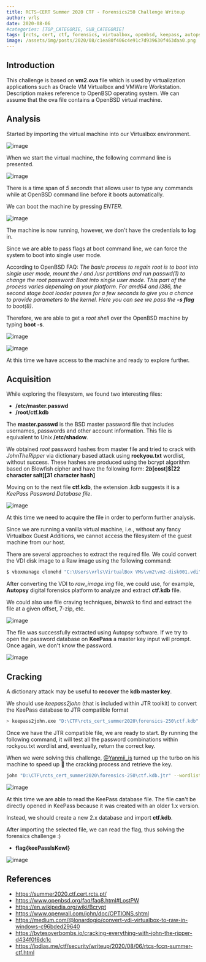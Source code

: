 ```yaml
---
title: RCTS-CERT Summer 2020 CTF - Forensics250 Challenge Writeup
author: vrls
date: 2020-08-06
#categories: [TOP_CATEGORIE, SUB_CATEGORIE]
tags: [rcts, cert, ctf, forensics, virtualbox, openbsd, keepass, autopsy, recovery, johntheripper, jtr, cracking, password]
image: /assets/img/posts/2020/08/c1ea80f406c4e91c7d939630f463daa0.png
---
```


<!-- ![image](/assets/img/posts/2020/08/c1ea80f406c4e91c7d939630f463daa0.png) -->

## Introduction

This challenge is based on **vm2.ova** file which is used by virtualization applications such as Oracle VM Virtualbox and VMWare Workstation.
Description makes reference to OpenBSD operating system. We can assume that the ova file contains a OpenBSD virtual machine.

## Analysis

Started by importing the virtual machine into our Virtualbox environment. 

![image](/assets/img/posts/2020/08/4a47a0db6e60853dedfcfdf08a5ca249.png)


When we start the virtual machine, the following command line is presented. 

![image](/assets/img/posts/2020/08/fb5c81ed3a220004b71069645f112867.png)

There is a time span of *5 seconds* that allows user to type any commands while at OpenBSD command line before it boots automatically.

We can boot the machine by pressing *ENTER*. 


![image](/assets/img/posts/2020/08/10fb15c77258a991b0028080a64fb42d.png)

The machine is now running, however, we don't have the credentials to log in.

Since we are able to pass flags at boot command line, we can force the system to boot into single user mode.

According to OpenBSD FAQ: *The basic process to regain root is to boot into single user mode, mount the / and /usr partitions and run passwd(1) to change the root password: Boot into single user mode. This part of the process varies depending on your platform. For amd64 and i386, the second stage boot loader pauses for a few seconds to give you a chance to provide parameters to the kernel. Here you can see we pass the **-s flag** to boot(8)*.

Therefore, we are able to get a *root shell* over the OpenBSD machine by typing **boot -s**. 

![image](/assets/img/posts/2020/08/09dd8c2662b96ce14928333f055c5580.png)

![image](/assets/img/posts/2020/08/8266e4bfeda1bd42d8f9794eb4ea0a13.png)

At this time we have access to the machine and ready to explore further. 

## Acquisition

While exploring the filesystem, we found two interesting files:

* **/etc/master.passwd**
* **/root/ctf.kdb**

The **master.passwd** is the BSD master password file that includes usernames, passwords and other account information. This file is equivalent to Unix **/etc/shadow**.

We obtained *root* password hashes from master file and tried to crack with *JohnTheRipper* via dictionary based attack using **rockyou.txt** wordlist, without success. These hashes are produced using the bcrypt algorithm based on Blowfish cipher and have the following form:
**$2b$\[cost]$\[22 character salt]\[31 character hash]**

Moving on to the next file **ctf.kdb**, the extension .kdb suggests it is a *KeePass Password Database file*. 

![image](/assets/img/posts/2020/08/f19c9085129709ee14d013be869df69b.png)

At this time we need to acquire the file in order to perform further analysis.

Since we are running a vanilla virtual machine, i.e., without any fancy Virtualbox Guest Additions, we cannot access the filesystem of the guest machine from our host.

There are several approaches to extract the required file. We could convert the VDI disk image to a Raw image using the following command:

```bash
$ vboxmanage clonehd "C:\Users\vrls\VirtualBox VMs\vm2\vm2-disk001.vdi" "D:\CTF\rcts_cert_summer2020\forensics-250\raw_image.img" --format raw
```

After converting the VDI to *raw_image.img* file, we could use, for example, **Autopsy** digital forensics platform to analyze and extract **ctf.kdb** file.

We could also use file craving techniques, *binwalk* to find and extract the file at a given offset, 7-zip, etc. 

![image](/assets/img/posts/2020/08/9eb9cd58b9ea5e04c890326b5c1f471f.png)

The file was successfully extracted using Autopsy software. If we try to open the password database on **KeePass** a master key input will prompt. Once again, we don't know the password. 

![image](/assets/img/posts/2020/08/602e8f042f463dc47ebfdf6a94ed5a6d.png)

## Cracking

A dictionary attack may be useful to **recover** the **kdb master key**.

We should use *keepass2john* (that is included within JTR toolkit) to convert the KeePass database to JTR compatible format

```bash
> keepass2john.exe "D:\CTF\rcts_cert_summer2020\forensics-250\ctf.kdb" > "D:\CTF\rcts_cert_summer2020\forensics-250\ctf.kdb.jtr"
```

Once we have the JTR compatible file, we are ready to start. By running the following command, it will test all the password combinations within rockyou.txt wordlist and, eventually, return the correct key.

When we were solving this challenge, [@Yanmii_is](https://twitter.com/Yanmii_is) turned up the turbo on his machine to speed up 🚀 the cracking process and retrieve the key.

```bash
john "D:\CTF\rcts_cert_summer2020\forensics-250\ctf.kdb.jtr" --wordlist="D:\Tools\Wordlists\SecLists\rockyou.txt"
```


![image](/assets/img/posts/2020/08/7afbb1602613ec52b265d7a54ad27330.png)



At this time we are able to read the KeePass database file. The file can't be directly opened in KeePass because it was created with an older 1.x version.

Instead, we should create a new 2.x database and import **ctf.kdb**.

After importing the selected file, we can read the flag, thus solving the forensics challenge :)

* **flag{keePassIsKewl}**


![image](/assets/img/posts/2020/08/586e508f161f26ce94633729ac56c602.png)


## References

* https://summer2020.ctf.cert.rcts.pt/
* https://www.openbsd.org/faq/faq8.html#LostPW
* https://en.wikipedia.org/wiki/Bcrypt
* https://www.openwall.com/john/doc/OPTIONS.shtml
* https://medium.com/@lonardogio/convert-vdi-virtualbox-to-raw-in-windows-c96bded29640
* https://bytesoverbombs.io/cracking-everything-with-john-the-ripper-d434f0f6dc1c
* https://jpdias.me/ctf/security/writeup/2020/08/06/rtcs-fccn-summer-ctf.html
